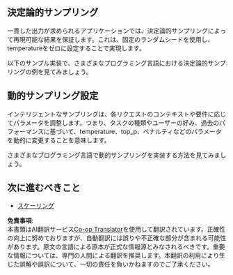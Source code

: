 <!--
CO_OP_TRANSLATOR_METADATA:
{
  "original_hash": "b0de03f7a3ff0204d8356bc61325c459",
  "translation_date": "2025-06-02T20:01:28+00:00",
  "source_file": "05-AdvancedTopics/mcp-sampling/README.md",
  "language_code": "ja"
}
-->
## 決定論的サンプリング

一貫した出力が求められるアプリケーションでは、決定論的サンプリングによって再現可能な結果を保証します。これは、固定のランダムシードを使用し、temperatureをゼロに設定することで実現します。

以下のサンプル実装で、さまざまなプログラミング言語における決定論的サンプリングの例を見てみましょう。

## 動的サンプリング設定

インテリジェントなサンプリングは、各リクエストのコンテキストや要件に応じてパラメータを調整します。つまり、タスクの種類やユーザーの好み、過去のパフォーマンスに基づいて、temperature、top_p、ペナルティなどのパラメータを動的に変更することを意味します。

さまざまなプログラミング言語で動的サンプリングを実装する方法を見てみましょう。

## 次に進むべきこと

- [スケーリング](../mcp-scaling/README.md)

**免責事項**:  
本書類はAI翻訳サービス[Co-op Translator](https://github.com/Azure/co-op-translator)を使用して翻訳されています。正確性の向上に努めておりますが、自動翻訳には誤りや不正確な部分が含まれる可能性があります。原文の言語による原本が正式な情報源とみなされるべきです。重要な情報については、専門の人間による翻訳を推奨します。本翻訳の利用により生じた誤解や誤訳について、一切の責任を負いかねますのでご了承ください。